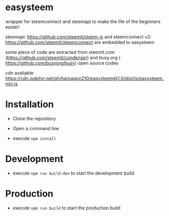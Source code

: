 # easysteem
wrapper for steemconnect and steemapi to make the life of the beginners easier!

steemapi: https://github.com/steemit/steem-js and steemconnect v2: https://github.com/steemit/steemconnect are embedded to easysteem

some piece of code are extracted from steemit.com (https://github.com/steemit/condenser) and busy.org ( https://github.com/busyorg/busy) open source codes

cdn available: https://cdn.jsdelivr.net/gh/harpagon210/easysteem@1.0/dist/js/easysteem.min.js

# Installation

* Clone the repository

* Open a command line

* execute `npm install`

# Development
* execute `npm run build:dev` to start the development build


# Production
* execute `npm run build` to start the production build
